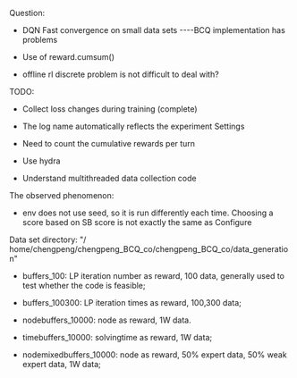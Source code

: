 Question:

- DQN Fast convergence on small data sets ----BCQ implementation has problems

- Use of reward.cumsum()

- offline rl discrete problem is not difficult to deal with?



TODO:

- Collect loss changes during training (complete)

- The log name automatically reflects the experiment Settings

- Need to count the cumulative rewards per turn

- Use hydra

- Understand multithreaded data collection code





The observed phenomenon:

- env does not use seed, so it is run differently each time. Choosing a score based on SB score is not exactly the same as Configure



Data set directory: "/ home/chengpeng/chengpeng_BCQ_co/chengpeng_BCQ_co/data_generation"

- buffers_100: LP iteration number as reward, 100 data, generally used to test whether the code is feasible;

- buffers_100300: LP iteration times as reward, 100,300 data;

- nodebuffers_10000: node as reward, 1W data.

- timebuffers_10000: solvingtime as reward, 1W data;

- nodemixedbuffers_10000: node as reward, 50% expert data, 50% weak expert data, 1W data;

 
